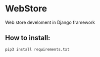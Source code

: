 # WebStore
Web store develoment in Django framework

## How to install:
```
pip3 install requirements.txt 
```

